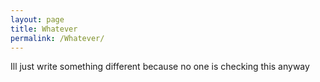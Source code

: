 ```yaml
---
layout: page
title: Whatever
permalink: /Whatever/
---
```


Ill just write something different because no one is checking this anyway
